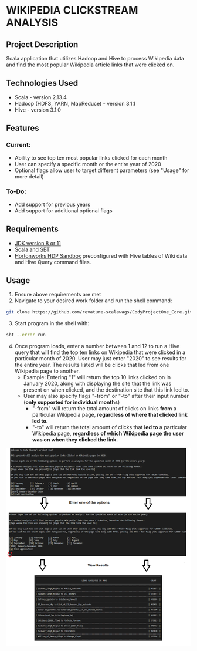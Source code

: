 # WIKIPEDIA CLICKSTREAM ANALYSIS
## Project Description
Scala application that utilizes Hadoop and Hive to process Wikipedia data and find the most popular Wikipedia article links that were clicked on.

## Technologies Used
- Scala - version 2.13.4
- Hadoop (HDFS, YARN, MapReduce) - version 3.1.1
- Hive - version 3.1.0 

## Features

### Current:
- Ability to see top ten most popular links clicked for each month
- User can specify a specific month or the entire year of 2020
- Optional flags allow user to target different parameters (see "Usage" for more detail)

### To-Do:
- Add support for previous years
- Add support for additional optional flags

## Requirements
- [JDK version 8 or 11](https://adoptopenjdk.net/)
- [Scala and SBT](https://www.scala-lang.org/download/2.12.8.html)
- [Hortonworks HDP Sandbox](https://www.cloudera.com/downloads/hortonworks-sandbox/hdp.html) preconfigured with Hive tables of Wiki data and Hive Query command files.

## Usage
1. Ensure above requirements are met
2. Navigate to your desired work folder and run the shell command:
```bash
git clone https://github.com/revature-scalawags/CodyProjectOne_Core.git
```
3. Start program in the shell with:
```bash
sbt --error run
```
4. Once program loads, enter a number between 1 and 12 to run a Hive query that will find the top ten links on Wikipedia that were clicked in a particular month of 2020. User may just enter "2020" to see results for the entire year. The results listed will be clicks that led from one Wikipedia page to another.
    - Example: Entering "1" will return the top 10 links clicked on in January 2020, along with displaying the site that the link was present on when clicked, and the destination site that this link led to.
    - User may also specify flags "-from" or "-to" after their input number (**only supported for individual months**)
        - "-from" will return the total amount of clicks on links **from** a particular Wikipedia page, **regardless of where that clicked link led to.**
        - "-to" will return the total amount of clicks that **led to** a particular Wikipedia page, **regardless of which Wikipedia page the user was on when they clicked the link.**

![Image of Usage](./images/usage.png)
